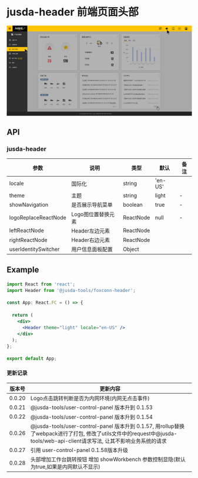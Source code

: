# jusda-header 前端页面头部

![UI](./doc/ui.jpg)

## API
### jusda-header
| 参数                  | 说明              | 类型       | 默认   | 备注 |
| --------------------- | ----------------- | --------- | -----  | ---- |
| locale               | 国际化              | string  |  'en-US' |  |      |
| theme                | 主题               | string    | light   | - |
| showNavigation       | 是否展示导航菜单    | boolean    | true  | -    |
| logoReplaceReactNode  | Logo图位置替换元素 | ReactNode  | null | -    |
| leftReactNode        | Header左边元素    | ReactNode  |   |  |      |
| rightReactNode        | Header右边元素    | ReactNode  |   |  |      |
| userIdentitySwitcher        | 用户信息面板配置    | Object  |   |  |      |

## Example

```jsx
import React from 'react';
import Header from '@jusda-tools/foxconn-header';

const App: React.FC = () => {
 
  return (
    <div>
      <Header theme="light" locale="en-US" />
    </div>
  );
};

export default App;
```

#### 更新记录

| 版本号               | 更新内容                        
| ------------------ | --------------------------- 
| 0.0.20        | Logo点击跳转判断是否为内网环境(内网无点击事件)             |
| 0.0.21        | @jusda-tools/user-control-panel 版本升到 0.1.53             |
| 0.0.22        | @jusda-tools/user-control-panel 版本升到 0.1.54             |
| 0.0.26        | @jusda-tools/user-control-panel 版本升到 0.1.57, 用rollup替换了webpack进行了打包, 修改了utils文件中的request中@jusda-tools/web-api-client请求写法, 让其不影响业务系统的请求             |
| 0.0.27        | 引用 user-control-panel 0.1.58版本升级    |
| 0.0.28        | 头部增加工作台跳转按钮   增加 showWorkbench 参数控制显隐(默认为true,如果是内网默认不显示)    |
